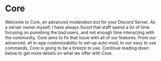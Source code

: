 # Core
Welcome to Core, an advanced moderation bot for your Discord Server. As a server owner myself, I have always found that staff spend a lot of time focusing on punishing the bad users, and not enough time interacting with the community. Core aims to fix that issue with all of our features. From our advanced, all in-app customizability to set-up auto-mod, to our easy to use commands, Core is going to be a breeze to use. Continue reading down below to get more details on what we offer with Core.
